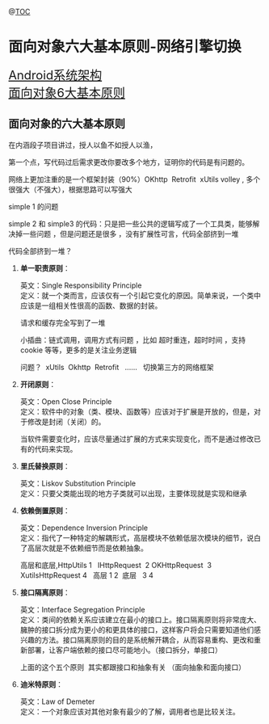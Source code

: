 @[TOC](面向对象六大基本原则-网络引擎切换) 

# 面向对象六大基本原则-网络引擎切换

<font size=5>[Android系统架构](https://www.jianshu.com/p/3bdeee756159)</font>  
<font size=5>[面向对象6大基本原则](https://www.jianshu.com/p/e1d9ddc86c7d)</font>

## 面向对象的六大基本原则
在内涵段子项目讲过，授人以鱼不如授人以渔，

第一个点，写代码过后需求更改你要改多个地方，证明你的代码是有问题的。

网络上更加注重的是一个框架封装（90%）OKhttp  Retrofit  xUtils volley , 多个很强大（不强大），根据思路可以写强大

simple 1 的问题

simple 2 和 simple3 的代码：只是把一些公共的逻辑写成了一个工具类，能够解决掉一些问题 ，但是问题还是很多 ，没有扩展性可言，代码全部挤到一堆

代码全部挤到一堆？

1. **单一职责原则**：  

	英文：Single Responsibility Principle  
	定义：就一个类而言，应该仅有一个引起它变化的原因。简单来说，一个类中应该是一组相关性很高的函数、数据的封装。

	请求和缓存完全写到了一堆
	
	小插曲：链式调用，调用方式有问题 ，比如 超时重连，超时时间 ，支持cookie 等等，更多的是关注业务逻辑
	
	问题？  xUtils  Okhttp  Retrofit   ......   切换第三方的网络框架

2. **开闭原则**：

	英文：Open Close Principle  
	定义：软件中的对象（类、模块、函数等）应该对于扩展是开放的，但是，对于修改是封闭（关闭）的。
	
	当软件需要变化时，应该尽量通过扩展的方式来实现变化，而不是通过修改已有的代码来实现。

3. **里氏替换原则**：

	英文：Liskov Substitution Principle  
	定义：只要父类能出现的地方子类就可以出现，主要体现就是实现和继承

4. **依赖倒置原则**：

	英文：Dependence Inversion Principle  
	定义：指代了一种特定的解耦形式，高层模块不依赖低层次模块的细节，说白了高层次就是不依赖细节而是依赖抽象。  
	
	高层和底层,HttpUtils 1   IHttpRequest  2 OKHttpRequest  3 XutilsHttpRequest 4   高层 1 2  底层   3 4

5. **接口隔离原则**：

	英文：Interface Segregation Principle  
	定义：类间的依赖关系应该建立在最小的接口上。接口隔离原则将非常庞大、臃肿的接口拆分成为更小的和更具体的接口，这样客户将会只需要知道他们感兴趣的方法。接口隔离原则的目的是系统解开耦合，从而容易重构、更改和重新部署，让客户端依赖的接口尽可能地小。（接口拆分，单接口）

	上面的这个五个原则  其实都跟接口和抽象有关 （面向抽象和面向接口）

6. **迪米特原则**：

	英文：Law of Demeter  
	定义：一个对象应该对其他对象有最少的了解，调用者也是比较关注。



 


      
     
 

